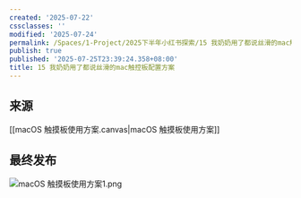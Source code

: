 ```yaml
---
created: '2025-07-22'
cssclasses: ''
modified: '2025-07-24'
permalink: /Spaces/1-Project/2025下半年小红书探索/15 我奶奶用了都说丝滑的mac触控板配置方案.md
publish: true
published: '2025-07-25T23:39:24.358+08:00'
title: 15 我奶奶用了都说丝滑的mac触控板配置方案
---
```

## 来源

[[macOS 触摸板使用方案.canvas|macOS 触摸板使用方案]]

## 最终发布

![macOS 触摸板使用方案1.png](https://pub-pic.oldwinter.top/2025/07/e23a3834c066ab3a5114be9db0266522.png)
